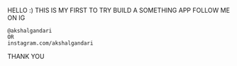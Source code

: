 HELLO :)
THIS IS MY FIRST TO TRY BUILD A SOMETHING APP
FOLLOW ME ON IG
````````````````
@akshalgandari
OR
instagram.com/akshalgandari
````````````````
THANK YOU
